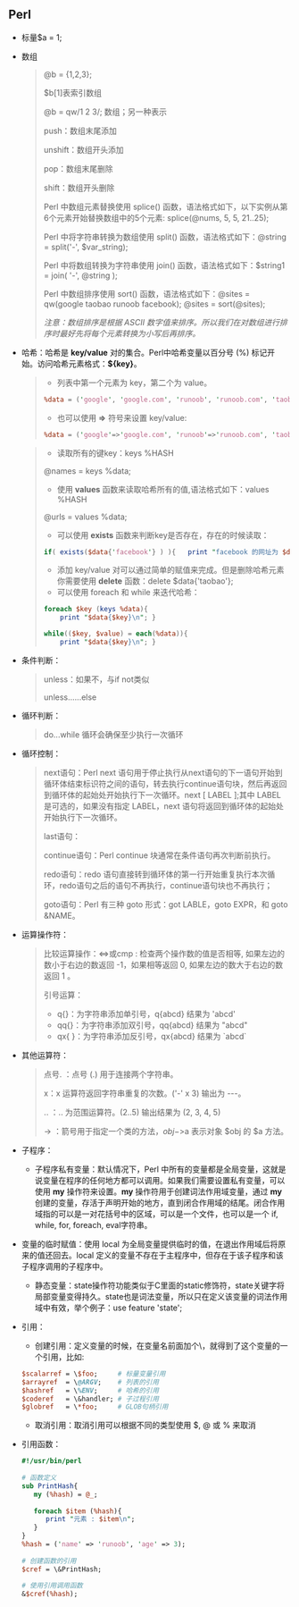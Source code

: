 ## Perl

* 标量$a = 1;

* 数组

  > @b = {1,2,3};  
  >
  > $b[1]表索引数组
  >
  > @b = qw/1 2 3/; 数组；另一种表示
  >
  > push：数组末尾添加
  >
  > unshift：数组开头添加
  >
  > pop：数组末尾删除
  >
  > shift：数组开头删除
  >
  > Perl 中数组元素替换使用 splice() 函数，语法格式如下，以下实例从第6个元素开始替换数组中的5个元素: splice(@nums, 5, 5, 21..25);
  >
  > Perl 中将字符串转换为数组使用 split() 函数，语法格式如下：@string = split('-', $var_string);
  >
  > Perl 中将数组转换为字符串使用 join() 函数，语法格式如下：$string1 = join( '-', @string );
  >
  > Perl 中数组排序使用 sort() 函数，语法格式如下：@sites = qw(google taobao runoob facebook);     @sites = sort(@sites);
  >
  > *注意：数组排序是根据 ASCII 数字值来排序。所以我们在对数组进行排序时最好先将每个元素转换为小写后再排序。*

* 哈希：哈希是 **key/value** 对的集合。Perl中哈希变量以百分号 (%) 标记开始。访问哈希元素格式：**${key}**。

  > * 列表中第一个元素为 key，第二个为 value。
  >
  > ```perl
  > %data = ('google', 'google.com', 'runoob', 'runoob.com', 'taobao', 'taobao.com');
  > ```
  >
  > * 也可以使用 **=>** 符号来设置 key/value:
  >
  > ```perl
  > %data = ('google'=>'google.com', 'runoob'=>'runoob.com', 'taobao'=>'taobao.com');
  > ```
  
  > * 读取所有的键key：keys %HASH
  >
  > @names = keys %data;
  >
  > * 使用 **values** 函数来读取哈希所有的值,语法格式如下：values %HASH
  >
  > @urls = values %data;
  >
  > * 可以使用 **exists** 函数来判断key是否存在，存在的时候读取：
  >
  > ```perl
  > if( exists($data{'facebook'} ) ){   print "facebook 的网址为 $data{'facebook'} \n"; }
  > ```
  >
  > * 添加 key/value 对可以通过简单的赋值来完成。但是删除哈希元素你需要使用 **delete** 函数：delete $data{'taobao'};
  > * 可以使用 foreach 和 while 来迭代哈希：
  >
  > ```perl
  > foreach $key (keys %data){    
  > 	print "$data{$key}\n"; }
  > ```
  >
  > ```perl
  > while(($key, $value) = each(%data)){
  > 	print "$data{$key}\n"; }
  > ```
  
* 条件判断：

  > unless：如果不，与if not类似
  >
  > unless......else

* 循环判断：

  >  do...while 循环会确保至少执行一次循环

* 循环控制：

  > next语句：Perl next 语句用于停止执行从next语句的下一语句开始到循环体结束标识符之间的语句，转去执行continue语句块，然后再返回到循环体的起始处开始执行下一次循环。next [ LABEL ];其中 LABEL 是可选的，如果没有指定 LABEL，next 语句将返回到循环体的起始处开始执行下一次循环。
  >
  > last语句：
  >
  > continue语句：Perl continue 块通常在条件语句再次判断前执行。
  >
  > redo语句：redo 语句直接转到循环体的第一行开始重复执行本次循环，redo语句之后的语句不再执行，continue语句块也不再执行；
  >
  > goto语句：Perl 有三种 goto 形式：got LABLE，goto EXPR，和 goto &NAME。

* 运算操作符：

  > 比较运算操作：<=>或cmp : 检查两个操作数的值是否相等, 如果左边的数小于右边的数返回 -1，如果相等返回 0, 如果左边的数大于右边的数返回 1 。
  >
  > 引号运算：
  >
  > * q{}：为字符串添加单引号，q{abcd} 结果为 'abcd'
  > * qq{}：为字符串添加双引号，qq{abcd} 结果为 "abcd"
  > * qx{ }：为字符串添加反引号，qx{abcd} 结果为 \`abcd\`

* 其他运算符：

  > 点号. ：点号 (.) 用于连接两个字符串。
  >
  > x：x 运算符返回字符串重复的次数。('-' x 3) 输出为 ---。
  >
  > .. ：.. 为范围运算符。(2..5) 输出结果为 (2, 3, 4, 5)
  >
  > -> ：箭号用于指定一个类的方法，$obj->$a 表示对象 $obj 的 $a 方法。

* 子程序：

  * 子程序私有变量：默认情况下，Perl 中所有的变量都是全局变量，这就是说变量在程序的任何地方都可以调用。如果我们需要设置私有变量，可以使用 **my** 操作符来设置。**my** 操作符用于创建词法作用域变量，通过 **my** 创建的变量，存活于声明开始的地方，直到闭合作用域的结尾。闭合作用域指的可以是一对花括号中的区域，可以是一个文件，也可以是一个 if, while, for, foreach, eval字符串。
  
* 变量的临时赋值：使用 local 为全局变量提供临时的值，在退出作用域后将原来的值还回去。local 定义的变量不存在于主程序中，但存在于该子程序和该子程序调用的子程序中。
  
  * 静态变量：state操作符功能类似于C里面的static修饰符，state关键字将局部变量变得持久。state也是词法变量，所以只在定义该变量的词法作用域中有效，举个例子：use feature 'state';
  
* 引用：

  * 创建引用：定义变量的时候，在变量名前面加个\，就得到了这个变量的一个引用，比如:

  ```perl
  $scalarref = \$foo;     # 标量变量引用
  $arrayref  = \@ARGV;    # 列表的引用
  $hashref   = \%ENV;     # 哈希的引用
  $coderef   = \&handler; # 子过程引用
  $globref   = \*foo;     # GLOB句柄引用
  ```

  * 取消引用：取消引用可以根据不同的类型使用 $, @ 或 % 来取消
* 引用函数：
  
  ```perl
  #!/usr/bin/perl
   
  # 函数定义
  sub PrintHash{
     my (%hash) = @_;
     
     foreach $item (%hash){
        print "元素 : $item\n";
     }
  }
  %hash = ('name' => 'runoob', 'age' => 3);
   
  # 创建函数的引用
  $cref = \&PrintHash;
   
  # 使用引用调用函数
  &$cref(%hash);
  ```
  
  